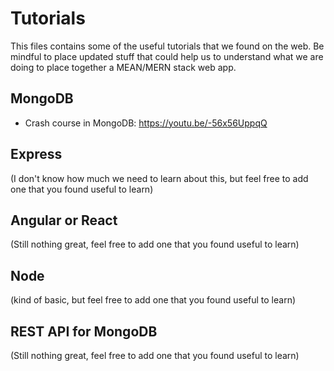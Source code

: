 # Tutorials
This files contains some of the useful tutorials that we found on the web. 
Be mindful to place updated stuff that could help us to understand what we are doing to place together a MEAN/MERN stack web app.

## MongoDB
- Crash course in MongoDB: https://youtu.be/-56x56UppqQ

## Express
(I don't know how much we need to learn about this, but feel free to add one that you found useful to learn)

## Angular or React
(Still nothing great, feel free to add one that you found useful to learn)

## Node
(kind of basic, but feel free to add one that you found useful to learn)

## REST API for MongoDB
(Still nothing great, feel free to add one that you found useful to learn)
